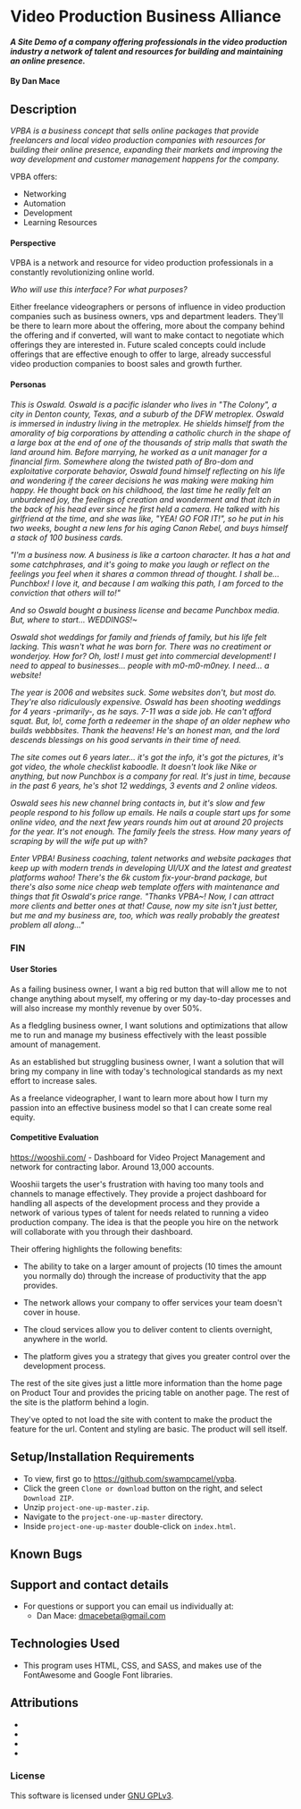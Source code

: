 # Video Production Business Alliance

#### _A Site Demo of a company offering professionals in the video production industry a network of talent and resources for building and maintaining an online presence._

#### By Dan Mace

## Description

_VPBA is a business concept that sells online packages that provide freelancers and local video production companies with resources for building their online presence, expanding their markets and improving the way development and customer management happens for the company._

VPBA offers:
 - Networking
 - Automation
 - Development
 - Learning Resources

#### Perspective

VPBA is a network and resource for video production professionals in a constantly revolutionizing online world.

_Who will use this interface? For what purposes?_

Either freelance videographers or persons of influence in video production companies such as business owners, vps and department leaders.
They'll be there to learn more about the offering, more about the company behind the offering and if converted, will want to make contact to negotiate which offerings they are interested in.
Future scaled concepts could include offerings that are effective enough to offer to large, already successful video production companies to boost sales and growth further.

#### Personas

_This is Oswald.  Oswald is a pacific islander who lives in "The Colony", a city in Denton county, Texas, and a suburb of the DFW metroplex.  Oswald is immersed in industry living in the metroplex.  He shields himself from the amorality of big corporations by attending a catholic church in the shape of a large box at the end of one of the thousands of strip malls that swath the land around him.  Before marrying, he worked as a unit manager for a financial firm.  Somewhere along the twisted path of Bro-dom and exploitative corporate behavior, Oswald found himself reflecting on his life and wondering if the career decisions he was making were making him happy.  He thought back on his childhood, the last time he really felt an unburdened joy, the feelings of creation and wonderment and that itch in the back of his head ever since he first held a camera.  He talked with his girlfriend at the time, and she was like, "YEA! GO FOR IT!", so he put in his two weeks, bought a new lens for his aging Canon Rebel, and buys himself a stack of 100 business cards._

_"I'm a business now.  A business is like a cartoon character.  It has a hat and some catchphrases, and it's going to make you laugh or reflect on the feelings you feel when it shares a common thread of thought.  I shall be... Punchbox! I love it, and because I am walking this path, I am forced to the conviction that others will to!"_

_And so Oswald bought a business license and became Punchbox media.  But, where to start...  WEDDINGS!~_

_Oswald shot weddings for family and friends of family, but his life felt lacking.  This wasn't what he was born for.  There was no creatiment or wonderjoy.  How for?  Oh, lost!  I must get into commercial development!  I need to appeal to businesses... people with m0-m0-m0ney.  I need... a website!_

_The year is 2006 and websites suck.  Some websites don't, but most do.  They're also ridiculously expensive.  Oswald has been shooting weddings for 4 years -primarily-, as he says.  7-11 was a side job.  He can't afford squat.  But, lo!, come forth a redeemer in the shape of an older nephew who builds webbbsites.  Thank the heavens!  He's an honest man, and the lord descends blessings on his good servants in their time of need._

_The site comes out 6 years later... it's got the info, it's got the pictures, it's got video, the whole checklist kaboodle.  It doesn't look like Nike or anything, but now Punchbox is a company for real.  It's just in time, because in the past 6 years, he's shot 12 weddings, 3 events and 2 online videos._

_Oswald sees his new channel bring contacts in, but it's slow and few people respond to his follow up emails.  He nails a couple start ups for some online video, and the next few years rounds him out at around 20 projects for the year.  It's not enough.  The family feels the stress.  How many years of scraping by will the wife put up with?_

_Enter VPBA!  Business coaching, talent networks and website packages that keep up with modern trends in developing UI/UX and the latest and greatest platforms wahoo!  There's the 6k custom fix-your-brand package, but there's also some nice cheap web template offers with maintenance and things that fit Oswald's price range.  "Thanks VPBA~!  Now, I can attract more clients and better ones at that!  Cause, now my site isn't just better, but me and my business are, too, which was really probably the greatest problem all along..."_

### FIN

#### User Stories

As a failing business owner, I want a big red button that will allow me to not change anything about myself, my offering or my day-to-day processes and will also increase my monthly revenue by over 50%.

As a fledgling business owner, I want solutions and optimizations that allow me to run and manage my business effectively with the least possible amount of management.

As an established but struggling business owner, I want a solution that will bring my company in line with today's technological standards as my next effort to increase sales.

As a freelance videographer, I want to learn more about how I turn my passion into an effective business model so that I can create some real equity.

#### Competitive Evaluation

https://wooshii.com/ - Dashboard for Video Project Management and network for contracting labor.  Around 13,000 accounts.

Wooshii targets the user's frustration with having too many tools and channels to manage effectively.  They provide a project dashboard for handling all aspects of the development process and they provide a network of various types of talent for needs related to running a video production company.  The idea is that the people you hire on the network will collaborate with you through their dashboard.

Their offering highlights the following benefits:

 - The ability to take on a larger amount of projects (10 times the amount you normally do) through the increase of productivity that the app provides.  

 - The network allows your company to offer services your team doesn't cover in house.  

 - The cloud services allow you to deliver content to clients overnight, anywhere in the world.

 - The platform gives you a strategy that gives you greater control over the development process.

 The rest of the site gives just a little more information than the home page on Product Tour and provides the pricing table on another page.  The rest of the site is the platform behind a login.

 They've opted to not load the site with content to make the product the feature for the url.  Content and styling are basic.  The product will sell itself.

## Setup/Installation Requirements
- To view, first go to https://github.com/swampcamel/vpba.
- Click the green `Clone or download` button on the right, and select `Download ZIP`.
- Unzip `project-one-up-master.zip`.
- Navigate to the `project-one-up-master` directory.
- Inside `project-one-up-master` double-click on `index.html`.

## Known Bugs


## Support and contact details
- For questions or support you can email us individually at:
  - Dan Mace: dmacebeta@gmail.com

## Technologies Used
- This program uses HTML, CSS, and SASS, and makes use of the FontAwesome and Google Font libraries.

## Attributions
-
-
-
-

### License
This software is licensed under [GNU GPLv3](LICENSE.txt).
